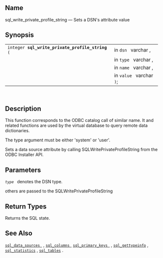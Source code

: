 <div id="fn_sql_write_private_profile_string" class="refentry">

<div class="titlepage">

</div>

<div class="refnamediv">

## Name

sql_write_private_profile_string — Sets a DSN's attribute value

</div>

<div class="refsynopsisdiv">

## Synopsis

<div id="fsyn_sql_write_private_profile_string" class="funcsynopsis">

|                                                      |                          |
|------------------------------------------------------|--------------------------|
| `integer `**`sql_write_private_profile_string`**` (` | in `dsn ` varchar ,      |
|                                                      | in `type ` varchar ,     |
|                                                      | in `name ` varchar ,     |
|                                                      | in `value ` varchar `)`; |

<div class="funcprototype-spacer">

 

</div>

</div>

</div>

<div id="desc_write_private_profile_string" class="refsect1">

## Description

This function corresponds to the ODBC catalog call of similar name. It
and related functions are used by the virtual database to query remote
data dictionaries.

The type argument must be either 'system' or 'user'.

Sets a data source attribute by calling SQLWritePrivateProfileString
from the ODBC Installer API.

</div>

<div id="params_sql_write_private_profile_string" class="refsect1">

## Parameters

*`type `* denotes the DSN type.

others are passed to the SQLWritePrivateProfileString

</div>

<div id="ret_sql_write_private_profile_string" class="refsect1">

## Return Types

Returns the SQL state.

</div>

<div id="seealso_sql_write_private_profile_string" class="refsect1">

## See Also

<a href="fn_sql_data_sources.html" class="link"
title="sql_data_sources"><code
class="function">sql_data_sources </code></a> ,
<a href="fn_sql_columns.html" class="link" title="sql_columns"><code
class="function">sql_columns </code></a>
<a href="fn_sql_primary_keys.html" class="link"
title="sql_primary_keys"><code
class="function">sql_primary_keys </code></a> ,
<a href="fn_sql_gettypeinfo.html" class="link"
title="sql_gettypeinfo"><code
class="function">sql_gettypeinfo</code></a> ,
<a href="fn_sql_statistics.html" class="link"
title="sql_statistics"><code class="function">sql_statistics</code></a>
, <a href="fn_sql_tables.html" class="link" title="sql_tables"><code
class="function">sql_tables</code></a> .

</div>

</div>
